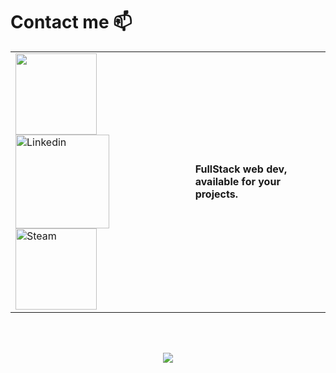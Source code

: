 # Contact me 📫

<table border-style="none">
    <td>
        <a href="mailto:arthurlucas92@orange.fr">
            <img align="left" alt="" width="130" hight="100" src="https://github.com/Xx-Ashutosh-xX/Xx-Ashutosh-xX/blob/master/assets/icons/gmail.png?raw=true" />
        </a>
        <a href="https://www.linkedin.com/in/arthur-lucas1/">
            <img align="left" alt="Linkedin" width="150" hight="100" src="https://github.com/Xx-Ashutosh-xX/Xx-Ashutosh-xX/blob/master/assets/icons/linkedin.png?raw=true" />
        </a>
        <a href="https://steamcommunity.com/id/hawkin-raganaxice/">
            <img align="left" alt="Steam" width="130" hight="100" src="https://github.com/Xx-Ashutosh-xX/Xx-Ashutosh-xX/blob/master/assets/icons/steam.png?raw=true" />
        </a>
    </td>
    <td>
        <b>
            FullStack web dev, available for your projects.
        </b>
    </td>  
</table>
<br>
<br>
<p align="center" >  
  <a href="https://github.com/anuraghazra/github-readme-stats"> 
<img  src="https://github-readme-stats.vercel.app/api?username=Arthur-Lucas&&show_icons=true&theme=radical"/>
  </a>
  </p>
